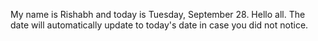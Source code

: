 My name is Rishabh and today is Tuesday, September 28. Hello all. The date will automatically update to today's date in case you did not notice.
